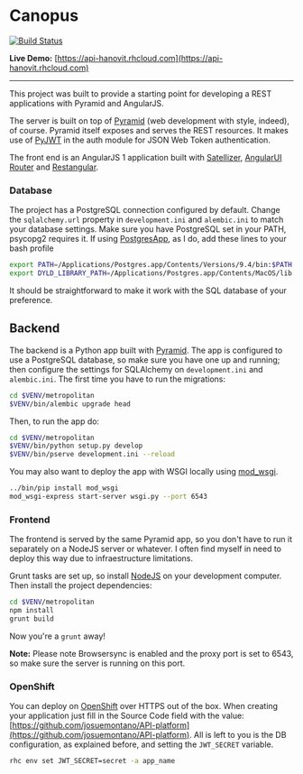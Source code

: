 # Canopus
[![Build Status](https://travis-ci.org/josuemontano/API-platform.svg?branch=master)](https://travis-ci.org/josuemontano/API-platform)

**Live Demo:** [https://api-hanovit.rhcloud.com](https://api-hanovit.rhcloud.com)

---

This project was built to provide a starting point for developing a REST applications with Pyramid and AngularJS.

The server is built on top of [Pyramid](http://trypyramid.com) (web development with style, indeed), of course. Pyramid itself exposes and serves the REST resources. It makes use of [PyJWT](https://github.com/jpadilla/pyjwt) in the auth module for JSON Web Token authentication.

The front end is an AngularJS 1 application built with [Satellizer](https://github.com/sahat/satellizer), [AngularUI Router](https://github.com/angular-ui/ui-router) and [Restangular](https://github.com/mgonto/restangular).

### Database

The project has a PostgreSQL connection configured by default. Change the `sqlalchemy.url` property in `development.ini` and `alembic.ini` to match your database settings. Make sure you have PostgreSQL set in your PATH, psycopg2 requires it. If using [PostgresApp](http://postgresapp.com/), as I do, add these lines to your bash profile

```bash
export PATH=/Applications/Postgres.app/Contents/Versions/9.4/bin:$PATH
export DYLD_LIBRARY_PATH=/Applications/Postgres.app/Contents/MacOS/lib
```

It should be straightforward to make it work with the SQL database of your preference.

## Backend

The backend is a Python app built with [Pyramid](http://trypyramid.com). The app is configured to use a PostgreSQL database, so make sure you have one up and running; then configure the settings for SQLAlchemy on `development.ini` and `alembic.ini`. The first time you have to run the migrations:

```bash
cd $VENV/metropolitan
$VENV/bin/alembic upgrade head
```

Then, to run the app do:

```bash
cd $VENV/metropolitan
$VENV/bin/python setup.py develop
$VENV/bin/pserve development.ini --reload
```

You may also want to deploy the app with WSGI locally using [mod_wsgi](https://modwsgi.readthedocs.org/en/master/).

```bash
../bin/pip install mod_wsgi
mod_wsgi-express start-server wsgi.py --port 6543
```

### Frontend

The frontend is served by the same Pyramid app, so you don't have to run it separately on a NodeJS server or whatever. I often find myself in need to deploy this way due to infraestructure limitations.

Grunt tasks are set up, so install [NodeJS](http://nodejs.org) on your development computer. Then install the project dependencies:

```bash
cd $VENV/metropolitan
npm install
grunt build
```

Now you're a `grunt` away!

**Note:** Please note Browsersync is enabled and the proxy port is set to 6543, so make sure the server is running on this port.

### OpenShift

You can deploy on [OpenShift](https://openshift.redhat.com) over HTTPS out of the box. When creating your application just fill in the Source Code field with the value: [https://github.com/josuemontano/API-platform](https://github.com/josuemontano/API-platform). All is left to you is the DB configuration, as explained before, and setting the `JWT_SECRET` variable.

```bash
rhc env set JWT_SECRET=secret -a app_name
```
